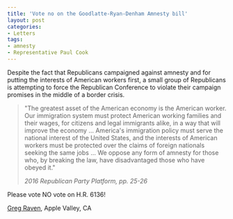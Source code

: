 ```yaml
---
title: 'Vote no on the Goodlatte-Ryan-Denham Amnesty bill'
layout: post
categories:
- Letters
tags:
- amnesty
- Representative Paul Cook
---
```


Despite the fact that Republicans campaigned against amnesty and for putting the interests of American workers first, a small group of Republicans is attempting to force the Republican Conference to violate their campaign promises in the middle of a border crisis.

> "The greatest asset of the American economy is the American worker. Our immigration system must protect American working families and their wages, for citizens and legal immigrants alike, in a way that will improve the economy ... America's immigration policy must serve the national interest of the United States, and the interests of American workers must be protected over the claims of foreign nationals seeking the same jobs ... We oppose any form of amnesty for those who, by breaking the law, have disadvantaged those who have obeyed it."
> 
> <cite>2016 Republican Party Platform, pp. 25-26</cite>

Please vote NO vote on H.R. 6136!

[Greg Raven](https://www.gregraven.org/), Apple Valley, CA